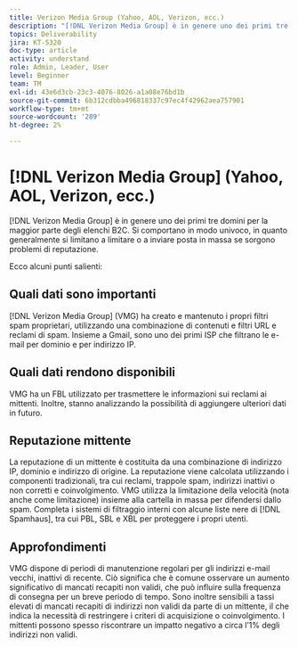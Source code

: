 ```yaml
---
title: Verizon Media Group (Yahoo, AOL, Verizon, ecc.)
description: "[!DNL Verizon Media Group] è in genere uno dei primi tre domini per la maggior parte degli elenchi B2C. Si comportano in modo univoco, in quanto generalmente si limitano a limitare o a inviare posta in massa se sorgono problemi di reputazione."
topics: Deliverability
jira: KT-5320
doc-type: article
activity: understand
role: Admin, Leader, User
level: Beginner
team: TM
exl-id: 43e6d3cb-23c3-4076-8026-a1a08e76bd1b
source-git-commit: 6b312cdbba496818337c97ec4f42962aea757901
workflow-type: tm+mt
source-wordcount: '289'
ht-degree: 2%

---
```


# [!DNL Verizon Media Group] (Yahoo, AOL, Verizon, ecc.)

[!DNL Verizon Media Group] è in genere uno dei primi tre domini per la maggior parte degli elenchi B2C. Si comportano in modo univoco, in quanto generalmente si limitano a limitare o a inviare posta in massa se sorgono problemi di reputazione.

Ecco alcuni punti salienti:

## Quali dati sono importanti

[!DNL Verizon Media Group] (VMG) ha creato e mantenuto i propri filtri spam proprietari, utilizzando una combinazione di contenuti e filtri URL e reclami di spam. Insieme a Gmail, sono uno dei primi ISP che filtrano le e-mail per dominio e per indirizzo IP.

## Quali dati rendono disponibili

VMG ha un FBL utilizzato per trasmettere le informazioni sui reclami ai mittenti. Inoltre, stanno analizzando la possibilità di aggiungere ulteriori dati in futuro.

## Reputazione mittente

La reputazione di un mittente è costituita da una combinazione di indirizzo IP, dominio e indirizzo di origine. La reputazione viene calcolata utilizzando i componenti tradizionali, tra cui reclami, trappole spam, indirizzi inattivi o non corretti e coinvolgimento. VMG utilizza la limitazione della velocità (nota anche come limitazione) insieme alla cartella in massa per difendersi dallo spam. Completa i sistemi di filtraggio interni con alcune liste nere di [!DNL Spamhaus], tra cui PBL, SBL e XBL per proteggere i propri utenti.

## Approfondimenti

VMG dispone di periodi di manutenzione regolari per gli indirizzi e-mail vecchi, inattivi di recente. Ciò significa che è comune osservare un aumento significativo di mancati recapiti non validi, che può influire sulla frequenza di consegna per un breve periodo di tempo. Sono inoltre sensibili a tassi elevati di mancati recapiti di indirizzi non validi da parte di un mittente, il che indica la necessità di restringere i criteri di acquisizione o coinvolgimento. I mittenti possono spesso riscontrare un impatto negativo a circa l’1% degli indirizzi non validi.
